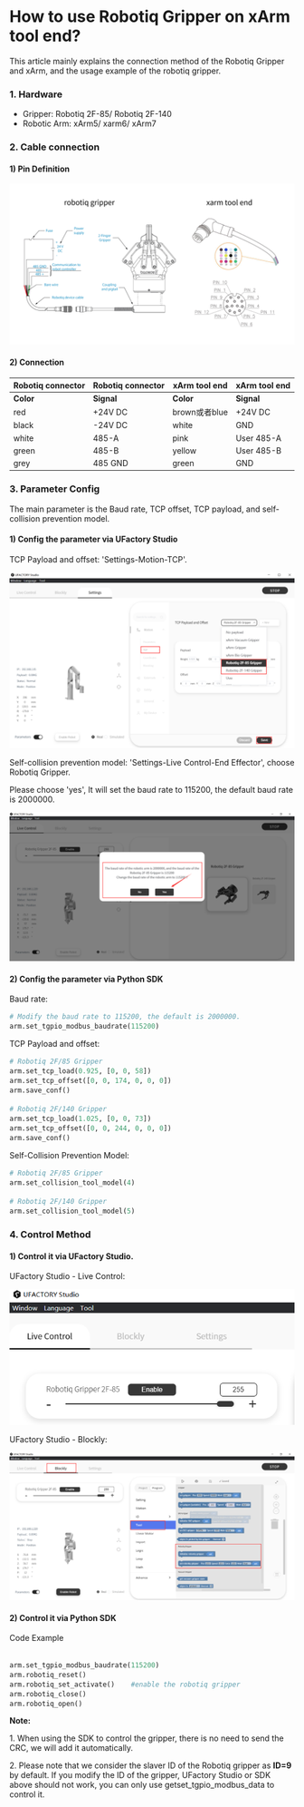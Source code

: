 
# How to use Robotiq Gripper on xArm tool end?

This article mainly explains the connection method of the Robotiq Gripper and xArm, and the usage example of the robotiq gripper.

### 1.  Hardware

* Gripper: Robotiq 2F-85/ Robotiq 2F-140
* Robotic Arm: xArm5/ xarm6/ xArm7

### 2. Cable connection

#### 1) Pin Definition

![](../assets/RobotiqGripper.jpg)

#### 2) Connection

| Robotiq connector | Robotiq connector | xArm tool end | xArm tool end |
|-------------------|-------------------|---------------|---------------|
| **Color**         | **Signal**        | **Color**     | **Signal**    |
| red               | +24V DC           | brown或者blue   | +24V DC       |
| black             | -24V DC           | white         | GND           |
| white             | 485-A             | pink          | User 485-A    |
| green             | 485-B             | yellow        | User 485-B    |
| grey              | 485 GND           | green         | GND           |


### 3. Parameter Config

The main parameter is the Baud rate, TCP offset, TCP payload, and self-collision prevention model.

#### 1) Config the parameter via UFactory Studio

TCP Payload and offset: 'Settings-Motion-TCP'.

![](../assets/image(10).png)

Self-collision prevention model: 'Settings-Live Control-End Effector', choose Robotiq Gripper.

Please choose 'yes', It will set the baud rate to 115200, the default baud rate is 2000000.

![](../assets/image(53).png)

#### 2) Config the parameter via Python SDK

Baud rate:

```python
# Modify the baud rate to 115200, the default is 2000000.
arm.set_tgpio_modbus_baudrate(115200)  
```


TCP Payload and offset:


```python
# Robotiq 2F/85 Gripper
arm.set_tcp_load(0.925, [0, 0, 58])
arm.set_tcp_offset([0, 0, 174, 0, 0, 0])
arm.save_conf()

# Robotiq 2F/140 Gripper
arm.set_tcp_load(1.025, [0, 0, 73])
arm.set_tcp_offset([0, 0, 244, 0, 0, 0])
arm.save_conf()
```


Self-Collision Prevention Model:


```python
# Robotiq 2F/85 Gripper
arm.set_collision_tool_model(4)

# Robotiq 2F/140 Gripper
arm.set_collision_tool_model(5)
```


### 4. Control Method

#### 1) Control it via UFactory Studio.

UFactory Studio - Live Control:

<div align="left">

![](../assets/image(4)(1)(1)(1).png)



UFactory Studio - Blockly:

![](../assets/image(5)(1)(1).png)

#### 2) Control it via Python SDK

Code Example
```python

arm.set_tgpio_modbus_baudrate(115200)  
arm.robotiq_reset()
arm.robotiq_set_activate()    #enable the robotiq gripper
arm.robotiq_close()
arm.robotiq_open()
```



**Note:**

1\. When using the SDK to control the gripper, there is no need to send the CRC, we will add it automatically.

2\. Please note that we consider the slaver ID of the Robotiq gripper as **ID=9** by default. If you modify the ID of the gripper, UFactory Studio or SDK above should not work, you can only use getset\_tgpio\_modbus\_data to control it.

